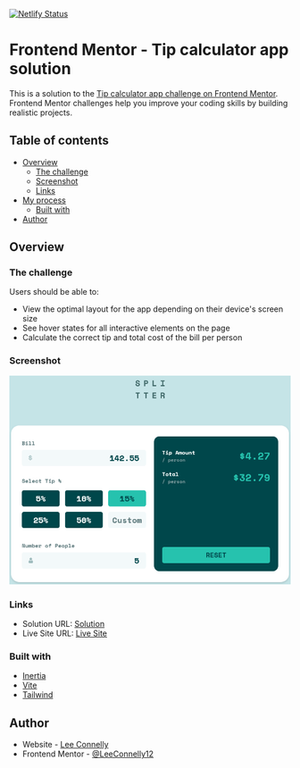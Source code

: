 [![Netlify Status](https://api.netlify.com/api/v1/badges/ab3ee0b8-345b-4d03-a334-4e5b7482fd01/deploy-status)](https://app.netlify.com/sites/glowing-seahorse-e42be9/deploys)

# Frontend Mentor - Tip calculator app solution

This is a solution to the [Tip calculator app challenge on Frontend Mentor](https://www.frontendmentor.io/challenges/tip-calculator-app-ugJNGbJUX). Frontend Mentor challenges help you improve your coding skills by building realistic projects.

## Table of contents

- [Overview](#overview)
  - [The challenge](#the-challenge)
  - [Screenshot](#screenshot)
  - [Links](#links)
- [My process](#my-process)
  - [Built with](#built-with)
- [Author](#author)

## Overview

### The challenge

Users should be able to:

- View the optimal layout for the app depending on their device's screen size
- See hover states for all interactive elements on the page
- Calculate the correct tip and total cost of the bill per person

### Screenshot

![Screenshot](./public/images/screenshot.png)

### Links

- Solution URL: [Solution](https://www.frontendmentor.io/solutions/tipping-calculator-built-with-tailwind-and-vue-vzWm_Rh-vt)
- Live Site URL: [Live Site](https://tipping-calculator.netlify.app)

### Built with

- [Inertia](https://inertiajs.com)
- [Vite](https://vitejs.dev/)
- [Tailwind](https://tailwindcss.com/)

## Author

- Website - [Lee Connelly](leeconnelly.dev/)
- Frontend Mentor - [@LeeConnelly12](https://www.frontendmentor.io/profile/LeeConnelly12)
